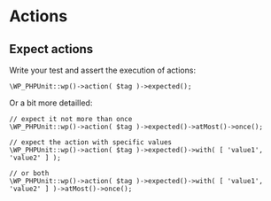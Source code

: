 # Actions

## Expect actions

Write your test and assert the execution of actions:

	\WP_PHPUnit::wp()->action( $tag )->expected();

Or a bit more detailled:

	// expect it not more than once
	\WP_PHPUnit::wp()->action( $tag )->expected()->atMost()->once();
    
	// expect the action with specific values
	\WP_PHPUnit::wp()->action( $tag )->expected()->with( [ 'value1', 'value2' ] );

	// or both
	\WP_PHPUnit::wp()->action( $tag )->expected()->with( [ 'value1', 'value2' ] )->atMost()->once();